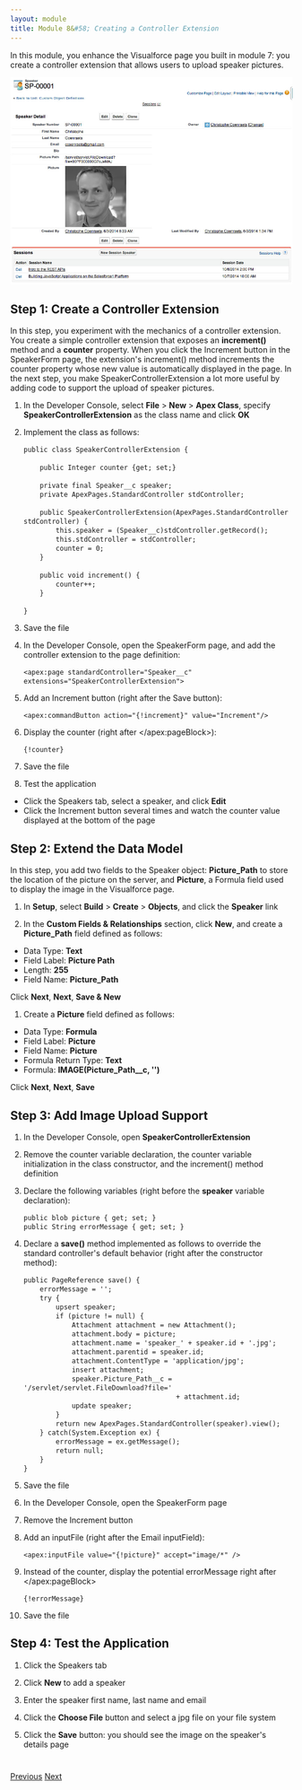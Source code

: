 ```yaml
---
layout: module
title: Module 8&#58; Creating a Controller Extension
---
```

In this module, you enhance the Visualforce page you built in module 7: you create a controller extension that allows users to upload speaker pictures.

![](images/upload.jpg)

## Step 1: Create a Controller Extension

In this step, you experiment with the mechanics of a controller extension. You create a simple controller extension that exposes an **increment()** method and a **counter** property. When you click the Increment button in the SpeakerForm page, the extension's increment() method increments the counter property whose new value is automatically displayed in the page. In the next step, you make SpeakerControllerExtension a lot more useful by adding code to support the upload of speaker pictures.

1. In the Developer Console, select **File** > **New** > **Apex Class**, specify **SpeakerControllerExtension** as the class name and click **OK**

1. Implement the class as follows:

    ```
    public class SpeakerControllerExtension {

        public Integer counter {get; set;}

        private final Speaker__c speaker;
        private ApexPages.StandardController stdController;

        public SpeakerControllerExtension(ApexPages.StandardController stdController) {
            this.speaker = (Speaker__c)stdController.getRecord();
            this.stdController = stdController;
            counter = 0;
        }

        public void increment() {
            counter++;
        }

    }
    ```
1. Save the file

1. In the Developer Console, open the SpeakerForm page, and add the controller extension to the page definition:

    ```
    <apex:page standardController="Speaker__c" extensions="SpeakerControllerExtension">
    ```

1. Add an Increment button (right after the Save button):

    ```
    <apex:commandButton action="{!increment}" value="Increment"/>
    ```

1. Display the counter (right after &lt;/apex:pageBlock>):

    ```
    {!counter}
    ```

1. Save the file

1. Test the application
  - Click the Speakers tab, select a speaker, and click **Edit**
  - Click the Increment button several times and watch the counter value displayed at the bottom of the page


## Step 2: Extend the Data Model

In this step, you add two fields to the Speaker object: **Picture_Path** to store the location of the picture on the server, and **Picture**, a Formula field used to display the image in the Visualforce page.

1. In **Setup**, select **Build** > **Create** > **Objects**, and click the **Speaker** link

1. In the **Custom Fields & Relationships** section, click **New**, and create a **Picture_Path** field defined as follows:
  - Data Type: **Text**
  - Field Label: **Picture Path**
  - Length: **255**
  - Field Name: **Picture_Path**

  Click **Next**, **Next**, **Save & New**

1. Create a **Picture** field defined as follows:
  - Data Type: **Formula**
  - Field Label: **Picture**
  - Field Name: **Picture**
  - Formula Return Type: **Text**
  - Formula: **IMAGE(Picture&#95;Path__c, '')**

  Click **Next**, **Next**, **Save**


## Step 3: Add Image Upload Support

1. In the Developer Console, open **SpeakerControllerExtension**

1. Remove the counter variable declaration, the counter variable initialization in the class constructor, and the increment() method definition

1. Declare the following variables (right before the **speaker** variable declaration):

    ```
    public blob picture { get; set; }
    public String errorMessage { get; set; }
    ```

1. Declare a **save()** method implemented as follows to override the standard controller's default behavior (right after the constructor method):

    ```
    public PageReference save() {
        errorMessage = '';
        try {
            upsert speaker;
            if (picture != null) {
                Attachment attachment = new Attachment();
                attachment.body = picture;
                attachment.name = 'speaker_' + speaker.id + '.jpg';
                attachment.parentid = speaker.id;
                attachment.ContentType = 'application/jpg';
                insert attachment;
                speaker.Picture_Path__c = '/servlet/servlet.FileDownload?file='
                                          + attachment.id;
                update speaker;
            }
            return new ApexPages.StandardController(speaker).view();
        } catch(System.Exception ex) {
            errorMessage = ex.getMessage();
            return null;
        }
    }
    ```

1. Save the file

1. In the Developer Console, open the SpeakerForm page

1. Remove the Increment button

1. Add an inputFile (right after the Email inputField):

    ```
    <apex:inputFile value="{!picture}" accept="image/*" />
    ```

1. Instead of the counter, display the potential errorMessage right after &lt;/apex:pageBlock>

    ```
    {!errorMessage}
    ```

1. Save the file

## Step 4: Test the Application

1. Click the Speakers tab

1. Click **New** to add a speaker

1. Enter the speaker first name, last name and email

1. Click the **Choose File** button and select a jpg file on your file system

1. Click the **Save** button: you should see the image on the speaker's details page


<div class="row" style="margin-top:40px;">
<div class="col-sm-12">
<a href="Creating-a-Visualforce-Page.html" class="btn btn-default"><i class="glyphicon glyphicon-chevron-left"></i> Previous</a>
<a href="Using-JavaScript-in-Visualforce-Pages.html" class="btn btn-default pull-right">Next <i class="glyphicon glyphicon-chevron-right"></i></a>
</div>
</div>
